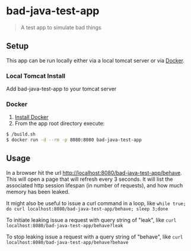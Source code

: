 # bad-java-test-app
> A test app to simulate bad things

## Setup

This app can be run locally either via a local tomcat server or via [Docker](https://www.docker.com/).

### Local Tomcat Install

Add bad-java-test-app to your tomcat server

### Docker

1. [Install Docker](https://docs.docker.com/engine/installation/)
1. From the app root directory execute: 

```sh
$ /build.sh
$ docker run -d --rm -p 8080:8080 bad-java-test-app 
```

## Usage

In a browser hit the url <http://localhost:8080/bad-java-test-app/behave>. This will
open a page that will refresh every 3 seconds. It will list the associated http
session lifespan (in number of requests), and how much memory has been leaked.

It might also be useful to issue a curl command in a loop, like `while true; do
curl localhost:8080/bad-java-test-app/behave; sleep 3;done`

To initiate leaking issue a request with query string of "leak", like `curl
localhost:8080/bad-java-test-app/behave?leak`

To stop leaking issue a request with a query string of "behave", like `curl
localhost:8080/bad-java-test-app/behave?behave`
